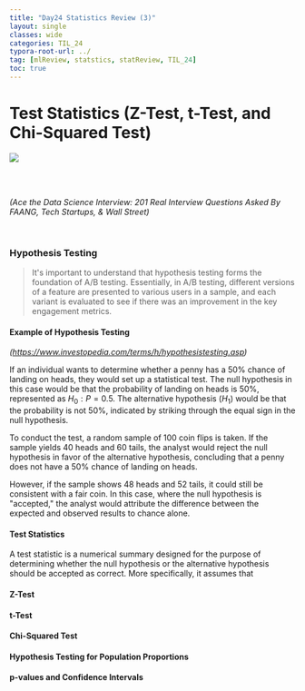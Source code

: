 ```yaml
---
title: "Day24 Statistics Review (3)"
layout: single
classes: wide
categories: TIL_24
typora-root-url: ../
tag: [mlReview, statstics, statReview, TIL_24]
toc: true 
---
```


# Test Statistics (Z-Test, t-Test, and Chi-Squared Test)

<img src="/blog/images/2024-06-19-TIL24_Day24/B9FF5BF4-EA91-4D12-ADC8-2A63E6A7371E.jpeg">

<br><br>

*(Ace the Data Science Interview: 201 Real Interview Questions Asked By FAANG, Tech Startups, & Wall Street)*

<br>

### Hypothesis Testing

> It's important to understand that hypothesis testing forms the foundation of A/B testing. Essentially, in A/B testing, different versions of a feature are presented to various users in a sample, and each variant is evaluated to see if there was an improvement in the key engagement metrics.



#### Example of Hypothesis Testing

<I>(https://www.investopedia.com/terms/h/hypothesistesting.asp)</I>

If an individual wants to determine whether a penny has a 50% chance of landing on heads, they would set up a statistical test. The null hypothesis in this case would be that the probability of landing on heads is 50%, represented as $H_0 : P = 0.5$. The alternative hypothesis ($H_1$) would be that the probability is not 50%, indicated by striking through the equal sign in the null hypothesis.

To conduct the test, a random sample of 100 coin flips is taken. If the sample yields 40 heads and 60 tails, the analyst would reject the null hypothesis in favor of the alternative hypothesis, concluding that a penny does not have a 50% chance of landing on heads.

However, if the sample shows 48 heads and 52 tails, it could still be consistent with a fair coin. In this case, where the null hypothesis is "accepted," the analyst would attribute the difference between the expected and observed results to chance alone.



#### Test Statistics

A test statistic is a numerical summary designed for the purpose of determining whether the null hypothesis or the alternative hypothesis should be accepted as correct. More specifically, it assumes that 

#### Z-Test

#### t-Test

#### Chi-Squared Test

#### Hypothesis Testing for Population Proportions

#### p-values and Confidence Intervals



<br><br>

